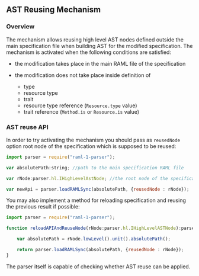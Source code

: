 ## AST Reusing Mechanism

### Overview

The mechanism allows reusing high level AST nodes defined outside the main specification file when
building AST for the modified specification.
The mechanism is activated when the following conditions are satisfied:

* the modification takes place in the main RAML file of the specification

* the modification does not take place inside definition of
  * type
  * resource type
  * trait
  * resource type reference (`Resource.type` value)
  * trait reference (`Method.is` or `Resource.is` value)

### AST reuse API

In order to try activating the mechanism you should pass as `reusedNode` option root node of the
specification which is supposed to be reused:


``` javascript
import parser = require("raml-1-parser");

var absolutePath:string; //path to the main specification RAML file

var rNode:parser.hl.IHighLevelAstNode; //the root node of the specification to be reused

var newApi = parser.loadRAMLSync(absolutePath, {reusedNode : rNode});
```

You may also implement a method for reloading specification and reusing the previous result if possible:

``` javascript
import parser = require("raml-1-parser");

function reloadAPIAndReuseNode(rNode:parser.hl.IHighLevelASTNode):parser.hl.BasicNode{

    var absolutePath = rNode.lowLevel().unit().absolutePath();

    return parser.loadRAMLSync(absolutePath, {reusedNode : rNode});
}
```

The parser itself is capable of checking whether AST reuse can be applied.
